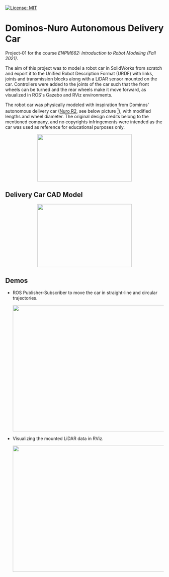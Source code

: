 [![License: MIT](https://img.shields.io/badge/License-MIT-yellow.svg)](https://opensource.org/licenses/MIT)
# Dominos-Nuro Autonomous Delivery Car

Project-01 for the course _ENPM662: Introduction to Robot Modeling (Fall 2021)_.

The aim of this project was to model a robot car in SolidWorks from scratch and export it to the Unified Robot Description Format (URDF) with links, joints and transmission blocks along with a LiDAR sensor mounted on the car. Controllers were added to the joints of the car such that the front wheels can be turned and the rear wheels make it move forward, as visualized in ROS's Gazebo and RViz environments.

The robot car was physically modeled with inspiration from Dominos' autonomous delivery car ([Nuro R2](https://www.nuro.ai/), see below picture [^1]), with modified lengths and wheel diameter. The original design credits belong to the mentioned company, and no copyrights infringements were intended as the car was used as reference for educational purposes only.

<p align="center">
  <img src="https://user-images.githubusercontent.com/40534801/190452292-7cc8bebb-735e-4df0-9a05-2d49c22804f6.jpg" width="300" height="150">
</p>



## Delivery Car CAD Model 
<p align="center">
  <img src="https://user-images.githubusercontent.com/40534801/190447697-565531a1-c546-49b5-85bf-ff634952051a.jpg" width="300" height="200">
</p>



## Demos
* ROS Publisher-Subscriber to move the car in straight-line and circular trajectories. 
  <p align="center">
    <img src="https://user-images.githubusercontent.com/40534801/190451553-f21b54bd-c6c7-4e16-baed-29bf2082836c.gif" width="600" height="400">
  </p>

* Visualizing the mounted LiDAR data in RViz. 
  <p align="center">
    <img src="https://user-images.githubusercontent.com/40534801/190458186-2dc943f1-d527-4841-8fad-7197e41cb4b3.gif" width="600" height="400">
  </p>


[^1]: Image Courtesy: https://www.motorauthority.com/news/1131910_domino-s-launches-autonomous-pizza-delivery-with-self-driving-robot-car

<!-- ## Packages Used
- Python 3.7.11
- Matplotlib 3.5.0
- NumPy 1.21.2

  
## Code Execution

* Clone the repository
  ```
  git clone --recursive https://github.com/adarshmalapaka/autonomous-robotics.git
  ```
